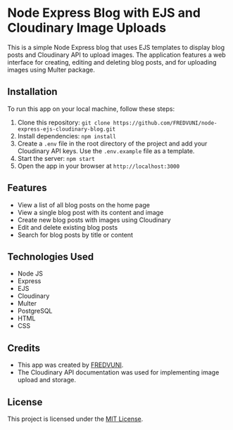 # Node Express Blog with EJS and Cloudinary Image Uploads

This is a simple Node Express blog that uses EJS templates to display blog posts and Cloudinary API to upload images. The application features a web interface for creating, editing and deleting blog posts, and for uploading images using Multer package.

## Installation

To run this app on your local machine, follow these steps:

1. Clone this repository: `git clone https://github.com/FREDVUNI/node-express-ejs-cloudinary-blog.git`
2. Install dependencies: `npm install`
3. Create a `.env` file in the root directory of the project and add your Cloudinary API keys. Use the `.env.example` file as a template.
4. Start the server: `npm start`
5. Open the app in your browser at `http://localhost:3000`

## Features

- View a list of all blog posts on the home page
- View a single blog post with its content and image
- Create new blog posts with images using Cloudinary
- Edit and delete existing blog posts
- Search for blog posts by title or content

## Technologies Used

- Node JS
- Express
- EJS
- Cloudinary
- Multer
- PostgreSQL
- HTML
- CSS

## Credits

- This app was created by [FREDVUNI](https://github.com/FREDVUNI).
- The Cloudinary API documentation was used for implementing image upload and storage.

## License

This project is licensed under the [MIT License](https://opensource.org/licenses/MIT).
